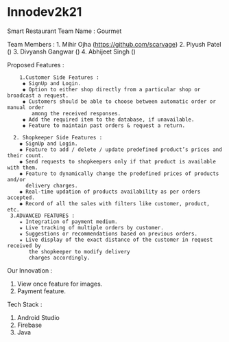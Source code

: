# Innodev2k21
Smart Restaurant
Team Name : Gourmet

Team Members :
    1. Mihir Ojha  (https://github.com/scarvage)
    2. Piyush Patel ()
    3. Divyansh Gangwar ()
    4. Abhijeet Singh ()

Proposed Features :
       
        1.Customer Side Features :
         ◆ SignUp and Login.
         ◆ Option to either shop directly from a particular shop or broadcast a request.
         ◆ Customers should be able to choose between automatic order or manual order 
            among the received responses.
         ◆ Add the required item to the database, if unavailable.
         ◆ Feature to maintain past orders & request a return.
    
      2. Shopkeeper Side Features :
        ◆ SignUp and Login.
        ◆ Feature to add / delete / update predefined product’s prices and their count.
        ◆ Send requests to shopkeepers only if that product is available with them.
        ◆ Feature to dynamically change the predefined prices of products and/or 
          delivery charges.
        ◆ Real-time updation of products availability as per orders accepted.
        ◆ Record of all the sales with filters like customer, product, etc.
     3.ADVANCED FEATURES :
        ★ Integration of payment medium.
        ★ Live tracking of multiple orders by customer.
        ★ Suggestions or recommendations based on previous orders.
        ★ Live display of the exact distance of the customer in request received by 
           the shopkeeper to modify delivery 
           charges accordingly.
 
Our Innovation :
  1. View once feature for images.
  2. Payment feature.

Tech Stack :
  1. Android Studio
  2. Firebase
  3. Java
